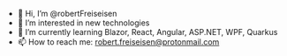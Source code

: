 - 👋 Hi, I’m @robertFreiseisen
- 👀 I’m interested in new technologies
- 🌱 I’m currently learning Blazor, React, Angular, ASP.NET, WPF, Quarkus
- 📫 How to reach me: robert.freiseisen@protonmail.com

<!---
robertFreiseisen/robertFreiseisen is a ✨ special ✨ repository because its `README.md` (this file) appears on your GitHub profile.
You can click the Preview link to take a look at your changes.
--->
